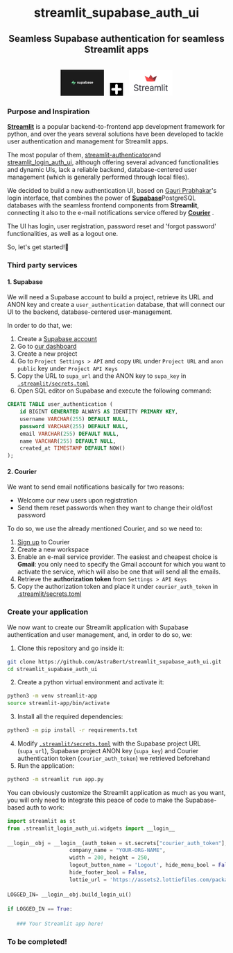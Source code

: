 <div align="center">
<h1>streamlit_supabase_auth_ui</h1>
<h2>Seamless Supabase authentication for seamless Streamlit apps</h2>
</div>
<br>
<div align="center">
    <img src="imgs/supabase_logo.png" alt="Supabase Logo" width="100" style="margin-right: 10px;">
    <img src="imgs/plus.jpg" alt="plus" width="30" style="margin-right: 10px;">
    <img src="imgs/streamlit_logo.jpg" alt="Streamlit Logo" width="100">
</div>

### Purpose and Inspiration

[**Streamlit**](https://streamlit.io/) is a popular backend-to-frontend app development framework for python, and over the years several solutions have been developed to tackle user authentication and management for Streamlit apps.

The most popular of them, [streamlit-authenticator](https://github.com/mkhorasani/Streamlit-Authenticator)and [streamlit_login_auth_ui](https://github.com/GauriSP10/streamlit_login_auth_ui), although offering several advanced functionalities and dynamic UIs, lack a reliable backend, database-centered user management (which is generally performed through local files).

We decided to build a new authentication UI, based on [Gauri Prabhakar](https://github.com/GauriSP10)'s login interface, that combines the power of [**Supabase**](https://supabase.co)PostgreSQL databases with the seamless frontend components from **Streamlit**, connecting it also to the e-mail notifications service offered by [**Courier**](https://www.courier.com/) .

The UI has login, user registration, password reset and 'forgot password' functionalities, as well as a logout one.

So, let's get started!🚀

### Third party services

#### 1. Supabase

We will need a Supabase account to build a project, retrieve its URL and ANON key and create a `user_authentication` database, that will connect our UI to the backend, database-centered user-management.

In order to do that, we:

1. Create a [Supabase account](https://supabase.com/dashboard/sign-up)
2. Go to [our dashboard](https://supabase.com/dashboard/projects)
3. Create a new project
4. Go to `Project Settings > API` and copy `URL` under `Project URL` and `anon public` key under `Project API Keys`
5. Copy the URL to `supa_url` and the ANON key to `supa_key` in [`.streamlit/secrets.toml`](./.streamlit/secrets.toml)
6. Open SQL editor on Supabase and execute the following command:
```sql
CREATE TABLE user_authentication (
    id BIGINT GENERATED ALWAYS AS IDENTITY PRIMARY KEY,
    username VARCHAR(255) DEFAULT NULL,
    password VARCHAR(255) DEFAULT NULL,
    email VARCHAR(255) DEFAULT NULL,
    name VARCHAR(255) DEFAULT NULL,
    created_at TIMESTAMP DEFAULT NOW()
);
```

#### 2. Courier

We want to send email notifications basically for two reasons:

- Welcome our new users upon registration 
- Send them reset passwords when they want to change their old/lost password

To do so, we use the already mentioned Courier, and so we need to:

1. [Sign up](https://app.courier.com/signup) to Courier
2. Create a new workspace
3. Enable an e-mail service provider. The easiest and cheapest choice is **Gmail**: you only need to specify the Gmail account for which you want to activate the service, which will also be one that will send all the emails.
4. Retrieve the **authorization token** from `Settings > API Keys` 
5. Copy the authorization token and place it under `courier_auth_token` in [.streamlit/secrets.toml](./.streamlit/secrets.toml) 

### Create your application

We now want to create our Streamlit application with Supabase authentication and user management, and, in order to do so, we:

1. Clone this repository and go inside it:
```bash
git clone https://github.com/AstraBert/streamlit_supabase_auth_ui.git
cd streamlit_supabase_auth_ui
```
2. Create a python virtual environment and activate it:
```bash
python3 -m venv streamlit-app
source streamlit-app/bin/activate
```
3. Install all the required dependencies:
```bash
python3 -m pip install -r requirements.txt
```
4. Modify [`.streamlit/secrets.toml`](./.streamlit/secrets.toml) with the Supabase project URL (`supa_url`), Supabase project ANON key (`supa_key`) and Courier authentication token (`courier_auth_token`) we retrieved beforehand
6. Run the application:
```bash
python3 -m streamlit run app.py
```

You can obviously customize the Streamlit application as much as you want, you will only need to integrate this peace of code to make the Supabase-based auth to work:

```python
import streamlit as st
from .streamlit_login_auth_ui.widgets import __login__

__login__obj = __login__(auth_token = st.secrets["courier_auth_token"],
                    company_name = "YOUR-ORG-NAME",
                    width = 200, height = 250,
                    logout_button_name = 'Logout', hide_menu_bool = False,
                    hide_footer_bool = False,
                    lottie_url = 'https://assets2.lottiefiles.com/packages/lf20_jcikwtux.json')

LOGGED_IN= __login__obj.build_login_ui()

if LOGGED_IN == True:

   ### Your Streamlit app here!
```

### To be completed!